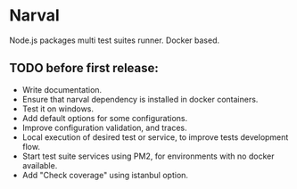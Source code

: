 # Narval

Node.js packages multi test suites runner. Docker based.

## TODO before first release:
  * Write documentation.
  * Ensure that narval dependency is installed in docker containers.
  * Test it on windows.
  * Add default options for some configurations.
  * Improve configuration validation, and traces.
  * Local execution of desired test or service, to improve tests development flow.
  * Start test suite services using PM2, for environments with no docker available.
  * Add "Check coverage" using istanbul option.
